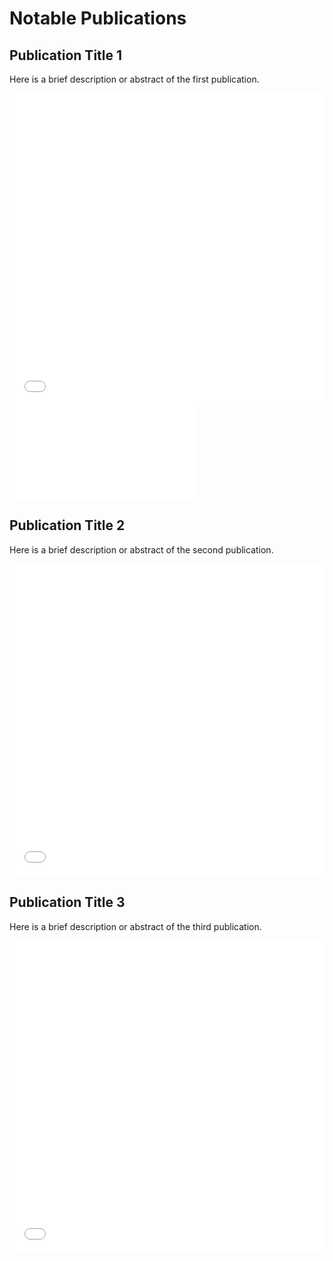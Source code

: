 # Notable Publications

## Publication Title 1
Here is a brief description or abstract of the first publication.
<iframe src="publication_pdfs/ILWS.pdf" style="width:100%; height:500px;" frameborder="0"></iframe>

<object data="{{publication_pdfs/ILWS.pdf}}" type="application/pdf">
    <embed src="{{publication_pdfs/ILWS.pdf}}" type="application/pdf" />
</object>

## Publication Title 2
Here is a brief description or abstract of the second publication.
<iframe src="path/to/publication2.pdf" style="width:100%; height:500px;" frameborder="0"></iframe>

## Publication Title 3
Here is a brief description or abstract of the third publication.
<iframe src="path/to/publication3.pdf" style="width:100%; height:500px;" frameborder="0"></iframe>

<!-- Repeat the pattern for more publications -->
